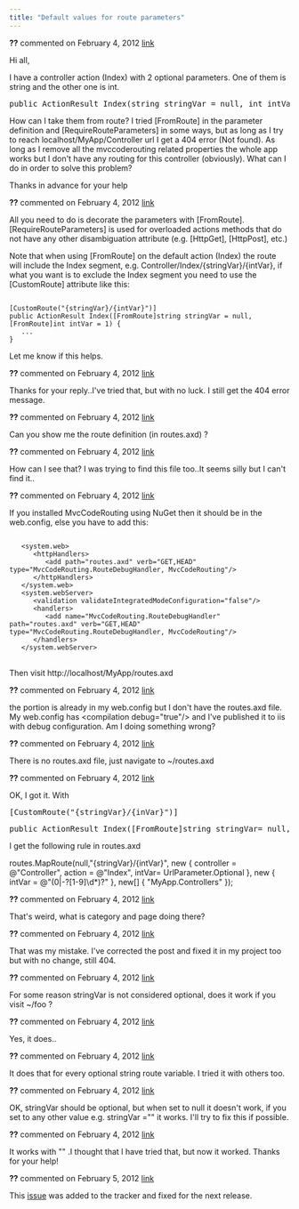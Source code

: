 ```yaml
---
title: "Default values for route parameters"
---
```

<div id="post739663" class="discussion-comment op">
   <div class="discussion-header"><b>??</b> commented on 
      <time datetime="2012-02-04T07:56:47.703-08:00" title="2012-02-04T07:56:47.703-08:00">February 4, 2012</time> <a href="#739663" class="post-link">link</a></div>
   <div class="discussion-message"><p>Hi all,</p>
<p>I have a controller action (Index) with 2 optional parameters. One of them is string and the other one is int.</p>
<pre><span>public</span>&nbsp;<span>ActionResult</span>&nbsp;Index(<span>string</span>&nbsp;stringVar =&nbsp;<span>null</span>,&nbsp;<span>int</span>&nbsp;intVar =&nbsp;1)
</pre>
<p>How can I take them from route? I tried [FromRoute] in the parameter definition and [RequireRouteParameters] in some ways, but as long as I try to reach localhost/MyApp/Controller url I get a 404 error (Not found). As long as I remove all the mvccoderouting  related properties the whole app works but I don't have any routing for this controller (obviously).&nbsp;What can I do in order to solve this problem?</p>
<p>Thanks in advance for your help</p></div>
</div>
<div id="post739680" class="discussion-comment">
   <div class="discussion-header"><b>??</b> commented on 
      <time datetime="2012-02-04T08:11:37.97-08:00" title="2012-02-04T08:11:37.97-08:00">February 4, 2012</time> <a href="#739680" class="post-link">link</a></div>
   <div class="discussion-message"><p>All you need to do is decorate the parameters with [FromRoute].&nbsp;<br /><span>[RequireRouteParameters] is used for overloaded actions methods that do not have any other disambiguation attribute (e.g. [HttpGet], [HttpPost], etc.)</span></p>
<p>Note that when using [FromRoute] on the default action (Index) the route will include the Index segment, e.g. Controller/Index/{stringVar}/{intVar}, if what you want is to exclude the Index segment you need to use the [CustomRoute] attribute like this:</p>
<pre><code>
[CustomRoute("{stringVar}/{intVar}")]
public ActionResult Index([FromRoute]string stringVar = null, [FromRoute]int intVar = 1) {
   ...
}</code></pre>
<p>Let me know if this helps.</p></div>
</div>
<div id="post739685" class="discussion-comment">
   <div class="discussion-header"><b>??</b> commented on 
      <time datetime="2012-02-04T08:16:03.993-08:00" title="2012-02-04T08:16:03.993-08:00">February 4, 2012</time> <a href="#739685" class="post-link">link</a></div>
   <div class="discussion-message"><p>Thanks for your reply..I've tried that, but with no luck. I still get the 404 error message.</p></div>
</div>
<div id="post739688" class="discussion-comment">
   <div class="discussion-header"><b>??</b> commented on 
      <time datetime="2012-02-04T08:18:06.87-08:00" title="2012-02-04T08:18:06.87-08:00">February 4, 2012</time> <a href="#739688" class="post-link">link</a></div>
   <div class="discussion-message"><p>Can you show me the route definition (in routes.axd) ?</p></div>
</div>
<div id="post739692" class="discussion-comment">
   <div class="discussion-header"><b>??</b> commented on 
      <time datetime="2012-02-04T08:20:22.537-08:00" title="2012-02-04T08:20:22.537-08:00">February 4, 2012</time> <a href="#739692" class="post-link">link</a></div>
   <div class="discussion-message"><p>How can I see that? I was trying to find this file too..It seems silly but I can't find it..</p></div>
</div>
<div id="post739700" class="discussion-comment">
   <div class="discussion-header"><b>??</b> commented on 
      <time datetime="2012-02-04T08:27:10.477-08:00" title="2012-02-04T08:27:10.477-08:00">February 4, 2012</time> <a href="#739700" class="post-link">link</a></div>
   <div class="discussion-message"><p>If you installed MvcCodeRouting using NuGet then it should be in the web.config, else you have to add this:</p>
<pre><code>
   &lt;system.web&gt;
      &lt;httpHandlers&gt;
         &lt;add path="routes.axd" verb="GET,HEAD" type="MvcCodeRouting.RouteDebugHandler, MvcCodeRouting"/&gt;
      &lt;/httpHandlers&gt;
   &lt;/system.web&gt;
   &lt;system.webServer&gt;
      &lt;validation validateIntegratedModeConfiguration="false"/&gt;
      &lt;handlers&gt;
         &lt;add name="MvcCodeRouting.RouteDebugHandler" path="routes.axd" verb="GET,HEAD" type="MvcCodeRouting.RouteDebugHandler, MvcCodeRouting"/&gt;
      &lt;/handlers&gt;
   &lt;/system.webServer&gt;
</code>
</pre>
<p>Then visit http://l<span>ocalhost/MyApp/routes.axd</span></p></div>
</div>
<div id="post739713" class="discussion-comment">
   <div class="discussion-header"><b>??</b> commented on 
      <time datetime="2012-02-04T08:37:22.45-08:00" title="2012-02-04T08:37:22.45-08:00">February 4, 2012</time> <a href="#739713" class="post-link">link</a></div>
   <div class="discussion-message"><p>the portion is already in my web.config but I don't have the routes.axd file. My web.config has &lt;compilation debug="true"/&gt; and I've published it to iis with debug configuration. Am I doing something wrong?&nbsp;</p></div>
</div>
<div id="post739717" class="discussion-comment">
   <div class="discussion-header"><b>??</b> commented on 
      <time datetime="2012-02-04T08:39:51.677-08:00" title="2012-02-04T08:39:51.677-08:00">February 4, 2012</time> <a href="#739717" class="post-link">link</a></div>
   <div class="discussion-message"><p>There is no routes.axd file, just navigate to ~/routes.axd</p></div>
</div>
<div id="post739749" class="discussion-comment">
   <div class="discussion-header"><b>??</b> commented on 
      <time datetime="2012-02-04T09:06:00.667-08:00" title="2012-02-04T09:06:00.667-08:00">February 4, 2012</time> <a href="#739749" class="post-link">link</a></div>
   <div class="discussion-message"><p>OK, I got it. With&nbsp;</p>
<pre>[<span>CustomRoute</span>(<span>"{stringVar}/{inVar}"</span>)]
</pre>
<pre><span>public</span>&nbsp;<span>ActionResult</span>&nbsp;Index([<span>FromRoute</span>]<span>string</span>&nbsp;stringVar=&nbsp;<span>null</span>,&nbsp;[<span>FromRoute</span>]<span>int</span>&nbsp;intVar=&nbsp;1)
</pre>
<p>I get the following rule in routes.axd</p>
<p>routes.MapRoute(<span class="keyword">null</span>,<span class="string">"{stringVar}/{intVar}"</span>, <span class="keyword">new</span> { controller = <span class="string">@"Controller"</span>, action = <span class="string">@"Index"</span>, intVar= <span class="type">UrlParameter</span>.Optional }, <span class="keyword">new</span> { intVar = <span class="string">@"(0|-?[1-9]\d*)?"</span> }, <span class="keyword">new</span>[] { <span class="string">"MyApp.Controllers"</span> });&nbsp;</p></div>
</div>
<div id="post739756" class="discussion-comment">
   <div class="discussion-header"><b>??</b> commented on 
      <time datetime="2012-02-04T09:12:16.06-08:00" title="2012-02-04T09:12:16.06-08:00">February 4, 2012</time> <a href="#739756" class="post-link">link</a></div>
   <div class="discussion-message"><p>That's weird, what is category and page doing there?</p></div>
</div>
<div id="post739759" class="discussion-comment">
   <div class="discussion-header"><b>??</b> commented on 
      <time datetime="2012-02-04T09:14:21.277-08:00" title="2012-02-04T09:14:21.277-08:00">February 4, 2012</time> <a href="#739759" class="post-link">link</a></div>
   <div class="discussion-message"><p>That was my mistake. I've corrected the post and fixed it in my project too but with no change, still 404.</p></div>
</div>
<div id="post739763" class="discussion-comment">
   <div class="discussion-header"><b>??</b> commented on 
      <time datetime="2012-02-04T09:16:27.567-08:00" title="2012-02-04T09:16:27.567-08:00">February 4, 2012</time> <a href="#739763" class="post-link">link</a></div>
   <div class="discussion-message"><p>For some reason stringVar is not considered optional, does it work if you visit ~/foo ?</p></div>
</div>
<div id="post739765" class="discussion-comment">
   <div class="discussion-header"><b>??</b> commented on 
      <time datetime="2012-02-04T09:17:47.403-08:00" title="2012-02-04T09:17:47.403-08:00">February 4, 2012</time> <a href="#739765" class="post-link">link</a></div>
   <div class="discussion-message"><p>Yes, it does..</p></div>
</div>
<div id="post739768" class="discussion-comment">
   <div class="discussion-header"><b>??</b> commented on 
      <time datetime="2012-02-04T09:19:39.28-08:00" title="2012-02-04T09:19:39.28-08:00">February 4, 2012</time> <a href="#739768" class="post-link">link</a></div>
   <div class="discussion-message"><p>It does that for every optional string route variable. I tried it with others too.</p></div>
</div>
<div id="post739783" class="discussion-comment">
   <div class="discussion-header"><b>??</b> commented on 
      <time datetime="2012-02-04T09:30:10-08:00" title="2012-02-04T09:30:10-08:00">February 4, 2012</time> <a href="#739783" class="post-link">link</a></div>
   <div class="discussion-message"><p>OK, stringVar should be optional, but when set to null it doesn't work, if you set to any other value e.g. stringVar ="" it works. I'll try to fix this if possible.</p></div>
</div>
<div id="post739790" class="discussion-comment">
   <div class="discussion-header"><b>??</b> commented on 
      <time datetime="2012-02-04T09:36:52.053-08:00" title="2012-02-04T09:36:52.053-08:00">February 4, 2012</time> <a href="#739790" class="post-link">link</a></div>
   <div class="discussion-message"><p>It works with "" .I thought that I have tried that, but now it worked. Thanks for your help!</p></div>
</div>
<div id="post741727" class="discussion-comment marked-as-answer">
   <div class="discussion-header"><b>??</b> commented on 
      <time datetime="2012-02-05T12:29:32.623-08:00" title="2012-02-05T12:29:32.623-08:00">February 5, 2012</time> <a href="#741727" class="post-link">link</a></div>
   <div class="discussion-message"><p>This <a href="/workitem/708">issue</a> was added to the tracker and fixed for the next release.</p></div>
</div>